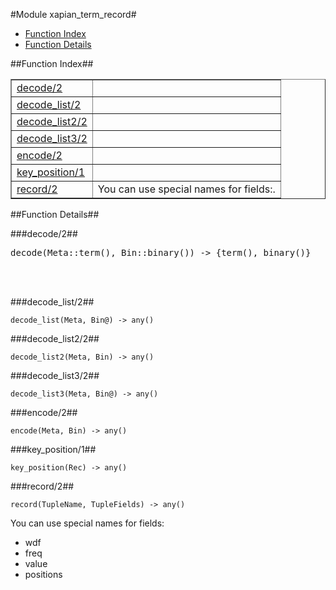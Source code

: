 

#Module xapian_term_record#
* [Function Index](#index)
* [Function Details](#functions)




<a name="index"></a>

##Function Index##


<table width="100%" border="1" cellspacing="0" cellpadding="2" summary="function index"><tr><td valign="top"><a href="#decode-2">decode/2</a></td><td></td></tr><tr><td valign="top"><a href="#decode_list-2">decode_list/2</a></td><td></td></tr><tr><td valign="top"><a href="#decode_list2-2">decode_list2/2</a></td><td></td></tr><tr><td valign="top"><a href="#decode_list3-2">decode_list3/2</a></td><td></td></tr><tr><td valign="top"><a href="#encode-2">encode/2</a></td><td></td></tr><tr><td valign="top"><a href="#key_position-1">key_position/1</a></td><td></td></tr><tr><td valign="top"><a href="#record-2">record/2</a></td><td>You can use special names for fields:.</td></tr></table>


<a name="functions"></a>

##Function Details##

<a name="decode-2"></a>

###decode/2##




<pre>decode(Meta::term(), Bin::binary()) -&gt; {term(), binary()}</pre>
<br></br>


<a name="decode_list-2"></a>

###decode_list/2##




`decode_list(Meta, Bin@) -> any()`

<a name="decode_list2-2"></a>

###decode_list2/2##




`decode_list2(Meta, Bin) -> any()`

<a name="decode_list3-2"></a>

###decode_list3/2##




`decode_list3(Meta, Bin@) -> any()`

<a name="encode-2"></a>

###encode/2##




`encode(Meta, Bin) -> any()`

<a name="key_position-1"></a>

###key_position/1##




`key_position(Rec) -> any()`

<a name="record-2"></a>

###record/2##




`record(TupleName, TupleFields) -> any()`





You can use special names for fields:

* wdf
* freq
* value
* positions
